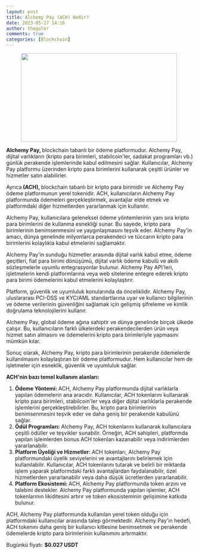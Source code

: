 ```yaml
---
layout: post
title: Alchemy Pay (ACH) Nedir?
date: 2023-05-27 14:16
author: theguler
comments: true
categories: [Blockchain]
---
```

<!-- wp:image {"id":7252,"width":418,"height":237,"sizeSlug":"large","linkDestination":"none"} -->
<figure class="wp-block-image size-large is-resized"><img src="https://theguler.wordpress.com/wp-content/uploads/2023/05/alchemy.jpeg?w=1024" alt="" class="wp-image-7252" width="418" height="237" /></figure>
<!-- /wp:image -->

<!-- wp:paragraph -->
<p><strong>Alchemy Pay, </strong>blockchain tabanlı bir ödeme platformudur. Alchemy Pay, dijital varlıkların (kripto para birimleri, stabilcoin'ler, sadakat programları vb.) günlük perakende işlemlerinde kabul edilmesini sağlar. Kullanıcılar, Alchemy Pay platformu üzerinden kripto para birimlerini kullanarak çeşitli ürünler ve hizmetler satın alabilirler.</p>
<!-- /wp:paragraph -->

<!-- wp:paragraph -->
<p>Ayrıca<strong> (ACH), </strong>blockchain tabanlı bir kripto para birimidir ve Alchemy Pay ödeme platformunun yerel tokenidir. ACH, kullanıcıların Alchemy Pay platformunda ödemeleri gerçekleştirmek, avantajlar elde etmek ve platformdaki diğer hizmetlerden yararlanmak için kullanılır.</p>
<!-- /wp:paragraph -->

<!-- wp:paragraph -->
<p>Alchemy Pay, kullanıcılara geleneksel ödeme yöntemlerinin yanı sıra kripto para birimlerini de kullanma esnekliği sunar. Bu sayede, kripto para birimlerinin benimsenmesini ve yaygınlaşmasını teşvik eder. Alchemy Pay'in amacı, dünya genelinde milyonlarca perakendeci ve tüccarın kripto para birimlerini kolaylıkla kabul etmelerini sağlamaktır.</p>
<!-- /wp:paragraph -->

<!-- wp:paragraph -->
<p>Alchemy Pay'in sunduğu hizmetler arasında dijital varlık kabul etme, ödeme geçitleri, fiat para birimi dönüşümü, dijital varlık ödeme kabulü ve akıllı sözleşmelerle uyumlu entegrasyonlar bulunur. Alchemy Pay API'leri, işletmelerin kendi platformlarına veya web sitelerine entegre ederek kripto para birimi ödemelerini kabul etmelerini kolaylaştırır.</p>
<!-- /wp:paragraph -->

<!-- wp:paragraph -->
<p>Platform, güvenlik ve uyumluluk konularında da önceliklidir. Alchemy Pay, uluslararası PCI-DSS ve KYC/AML standartlarına uyar ve kullanıcı bilgilerinin ve ödeme verilerinin güvenliğini sağlamak için gelişmiş şifreleme ve kimlik doğrulama teknolojilerini kullanır.</p>
<!-- /wp:paragraph -->

<!-- wp:paragraph -->
<p>Alchemy Pay, global ödeme ağına sahiptir ve dünya genelinde birçok ülkede çalışır. Bu, kullanıcıların farklı ülkelerdeki perakendecilerden ürün veya hizmet satın almasını ve ödemelerini kripto para birimleriyle yapmasını mümkün kılar.</p>
<!-- /wp:paragraph -->

<!-- wp:paragraph -->
<p>Sonuç olarak, Alchemy Pay, kripto para birimlerinin perakende ödemelerde kullanılmasını kolaylaştıran bir ödeme platformudur. Hem kullanıcılar hem de işletmeler için esneklik, güvenlik ve uyumluluk sağlar.</p>
<!-- /wp:paragraph -->

<!-- wp:paragraph -->
<p><strong>ACH'nin bazı temel kullanım alanları:</strong></p>
<!-- /wp:paragraph -->

<!-- wp:list {"ordered":true} -->
<ol><!-- wp:list-item -->
<li><strong>Ödeme Yöntemi: </strong>ACH, Alchemy Pay platformunda dijital varlıklarla yapılan ödemelerin ana aracıdır. Kullanıcılar, ACH tokenlarını kullanarak kripto para birimleri, stabilcoin'ler veya diğer dijital varlıklarla perakende işlemlerini gerçekleştirebilirler. Bu, kripto para birimlerinin benimsenmesini teşvik eder ve daha geniş bir perakende kabulünü sağlar.</li>
<!-- /wp:list-item -->

<!-- wp:list-item -->
<li><strong>Ödül Programları:</strong> Alchemy Pay, ACH tokenlarını kullanarak kullanıcılara çeşitli ödüller ve teşvikler sunabilir. Örneğin, ACH sahipleri, platformda yapılan işlemlerden bonus ACH tokenları kazanabilir veya indirimlerden yararlanabilir.</li>
<!-- /wp:list-item -->

<!-- wp:list-item -->
<li><strong>Platform Üyeliği ve Hizmetler: </strong>ACH tokenları, Alchemy Pay platformundaki üyelik seviyelerini ve avantajlarını belirlemek için kullanılabilir. Kullanıcılar, ACH tokenlarını tutarak ve belirli bir miktarda işlem yaparak platformdaki farklı avantajlardan faydalanabilir, özel hizmetlerden yararlanabilir veya daha düşük ücretlerden yararlanabilir.</li>
<!-- /wp:list-item -->

<!-- wp:list-item -->
<li><strong>Platform Ekosistemi: </strong>ACH, Alchemy Pay platformunda token arzını ve talebini destekler. Alchemy Pay platformunda yapılan işlemler, ACH tokenlarının likiditesini artırır ve token ekosisteminin gelişimine katkıda bulunur.</li>
<!-- /wp:list-item --></ol>
<!-- /wp:list -->

<!-- wp:paragraph -->
<p>ACH, Alchemy Pay platformunda kullanılan yerel token olduğu için platformdaki kullanıcılar arasında talep görmektedir. Alchemy Pay'in hedefi, ACH tokenını daha geniş bir kullanıcı kitlesine benimsetmek ve perakende ödemelerde kripto para birimlerinin kullanımını artırmaktır.</p>
<!-- /wp:paragraph -->

<!-- wp:paragraph -->
<p>Bugünkü fiyatı:&nbsp;<strong><strong>$0.027</strong> USDT</strong></p>
<!-- /wp:paragraph -->

